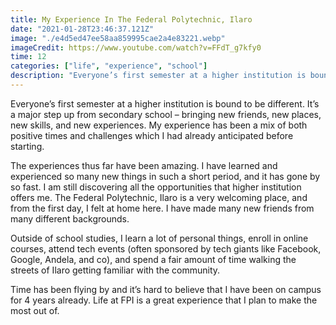 ```yaml
---
title: My Experience In The Federal Polytechnic, Ilaro
date: "2021-01-28T23:46:37.121Z"
image: "./e4d5ed47ee58aa859995cae2a4e83221.webp"
imageCredit: https://www.youtube.com/watch?v=FFdT_g7kfy0
time: 12
categories: ["life", "experience", "school"]
description: "Everyone’s first semester at a higher institution is bound to be different. It’s a major step up from secondary school – bringing new friends, new places, new skills, and new experiences."
---
```


Everyone’s first semester at a higher institution is bound to be different. It’s a major step up from secondary school – bringing new friends, new places, new skills, and new experiences. My experience has been a mix of both positive times and challenges which I had already anticipated before starting.

The experiences thus far have been amazing. I have learned and experienced so many new things in such a short period, and it has gone by so fast. I am still discovering all the opportunities that higher institution offers me. The Federal Polytechnic, Ilaro is a very welcoming place, and from the first day, I felt at home here. I have made many new friends from many different backgrounds.

Outside of school studies, I learn a lot of personal things, enroll in online courses, attend tech events (often sponsored by tech giants like Facebook, Google, Andela, and co), and spend a fair amount of time walking the streets of Ilaro getting familiar with the community.

Time has been flying by and it’s hard to believe that I have been on campus for 4 years already. Life at FPI is a great experience that I plan to make the most out of.
